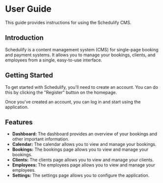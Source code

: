 # User Guide

This guide provides instructions for using the Schedulify CMS.

## Introduction

Schedulify is a content management system (CMS) for single-page booking and payment systems. It allows you to manage your bookings, clients, and employees from a single, easy-to-use interface.

## Getting Started

To get started with Schedulify, you'll need to create an account. You can do this by clicking the "Register" button on the homepage.

Once you've created an account, you can log in and start using the application.

## Features

*   **Dashboard:** The dashboard provides an overview of your bookings and other important information.
*   **Calendar:** The calendar allows you to view and manage your bookings.
*   **Bookings:** The bookings page allows you to view and manage your bookings.
*   **Clients:** The clients page allows you to view and manage your clients.
*   **Employees:** The employees page allows you to view and manage your employees.
*   **Settings:** The settings page allows you to configure the application.
